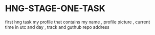 # HNG-STAGE-ONE-TASK
first hng task
my profile that contains my name , profile picture , current time in utc and day , track and guthub repo address 

